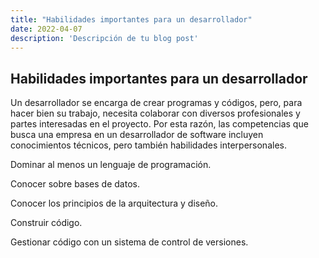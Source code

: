 ```yaml
---
title: "Habilidades importantes para un desarrollador"
date: 2022-04-07
description: 'Descripción de tu blog post'
---
```


Habilidades importantes para un desarrollador
-
Un desarrollador se encarga de crear programas y códigos, pero, para hacer bien su trabajo, necesita colaborar con diversos profesionales y partes interesadas en el proyecto. Por esta razón, las competencias que busca una empresa en un desarrollador de software incluyen conocimientos técnicos, pero también habilidades interpersonales.

Dominar al menos un lenguaje de programación.

Conocer sobre bases de datos.

Conocer los principios de la arquitectura y diseño.

Construir código.

Gestionar código con un sistema de control de versiones.
